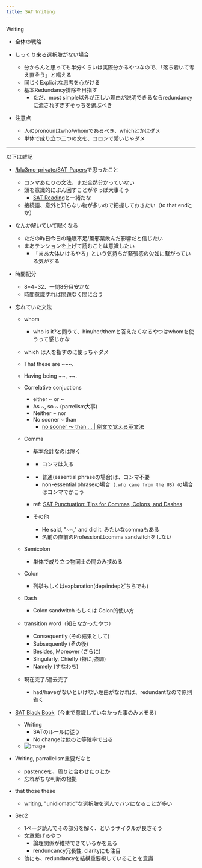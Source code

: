 ```yaml
---
title: SAT Writing
---
```


Writing

* 全体の戦略

* しっくり来る選択肢がない場合
  
  * 分からんと思っても半分くらいは実際分かるやつなので、「落ち着いて考え直そう」と唱える
  * 同じくExplicitな思考を心がける
  * 基本Redundancy排除を目指す
    * ただ、most simple以外が正しい理由が説明できるならredundancyに流されすぎずそっちを選ぶべき
* 注意点
  
  * 人のpronounはwho/whomであるべき、whichとかはダメ
  * 単体で成り立つ二つの文を、コロンで繋いじゃダメ

---

以下は雑記

* [/blu3mo-private/SAT_Papers](https://scrapbox.io/blu3mo-private/SAT_Papers)で思ったこと
  
  * コンマあたりの文法、まだ全然分かっていない
  * 頭を意識的にぶん回すことがやっぱ大事そう
    * [SAT Reading](SAT%20Reading.md)と一緒だな
  * 接続語、意外と知らない物が多いので把握しておきたい（to that endとか）
* なんか解いていて眠くなる
  
  * ただの昨日今日の睡眠不足/風邪薬飲んだ影響だと信じたい
  * まあテンションを上げて読むことは意識したい
    * 「まあ大体いけるやろ」という気持ちが緊張感の欠如に繋がっている気がする
* 時間配分
  
  * 8\*4=32、一問8分目安かな
  * 時間意識すれば問題なく間に合う
* 忘れていた文法
  
  * whom
    
    * who is it?と問うて、him/her/themと答えたくなるやつはwhomを使うって感じかな
  * which は人を指すのに使っちゃダメ
  
  * That these are ~~~.
  
  * Having being ~~, ~~.
  
  * Correlative conjuctions
    
    * either ~ or ~
    * As ~, so ~ (parrelism大事)
    * Neither ~ nor
    * No sooner ~ than
      * [no sooner ～ than … | 例文で覚える英文法](https://reibunpo.com/no/no-sooner-than.shtml)
  * Comma
    
    * 基本余計なのは除く
    * <Dep Clause> <Indep Clause>

      * コンマは入る
    * <Indep Clause> <Dep Clause>

      * 普通(essential phraseの場合)は、コンマ不要
      * non-essential phraseの場合（`,who came from the US`）の場合はコンマでかこう
    * ref: [SAT Punctuation: Tips for Commas, Colons, and Dashes](https://blog.prepscholar.com/sat-punctuation)
    * その他
      * He said, "~~," and did it. みたいなcommaもある
      * 名前の直前のProfessionはcomma sandwitchをしない
  * Semicolon
    
    * 単体で成り立つ物同士の間のみ挟める
  * Colon
    
    * 列挙もしくはexplanation(dep/indepどちらでも)
  * Dash
    
    * Colon sandwitch もしくは Colon的使い方
  * transition word（知らなかったやつ）
    
    * Consequently (その結果として)
    * Subsequently (その後)
    * Besides, Moreover (さらに)
    * Singularly, Chiefly (特に,強調)
    * Namely (すなわち)
  * 現在完了/過去完了
    
    * had/haveがないといけない理由がなければ、redundantなので原則省く
* [SAT Black Book](SAT%20Black%20Book.md)（今まで意識していなかった事のみメモる）
  
  * Writing
    * SATのルールに従う
    * No changeは他のと等確率で出る
  * ![image](https://gyazo.com/af7a5037bc932f8692ddcddbb86ce65b/thumb/1000)
* Writing, parrallelism重要だなと
  
  * pastenceを、周りと合わせたりとか
  * 忘れがちな判断の根拠
* that those these
  
  * writing, "unidiomatic"な選択肢を選んでバツになることが多い
* Sec2
  
  * 1ページ読んでその部分を解く、というサイクルが良さそう
  * 文章繋げるやつ
    * 論理関係が維持できているかを見る
    * renduncancy冗長性, clarityにも注目
  * 他にも、redundancyを結構重要視していることを意識
